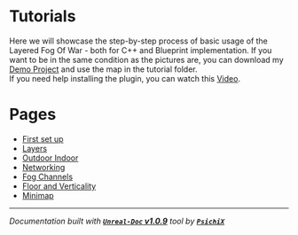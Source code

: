 # Tutorials

Here we will showcase the step-by-step process of basic usage of the Layered Fog Of War - both for C++ and Blueprint
implementation. If you want to be in the same condition as the pictures are, you can download my
[Demo Project](https://github.com/gandoulf/LayeredFOW_Demo) and use the map in the tutorial folder. <br />
If you need help installing the plugin, you can watch this [Video](https://www.youtube.com/watch?v=BVz-TQKzHNY).


# Pages

- [First set up](/book/Tutorials/First_set_up.md)
- [Layers](/book/Tutorials/Layers.md)
- [Outdoor Indoor](/book/Tutorials/Outdoor_Indoor.md)
- [Networking](/book/Tutorials/Networking.md)
- [Fog Channels](/book/Tutorials/FogChannels.md)
- [Floor and Verticality](/book/Tutorials/Floor_Verticality.md)
- [Minimap](/book/Tutorials/Minimap.md)

---
_Documentation built with [**`Unreal-Doc` v1.0.9**](https://github.com/PsichiX/unreal-doc) tool by [**`PsichiX`**](https://github.com/PsichiX)_